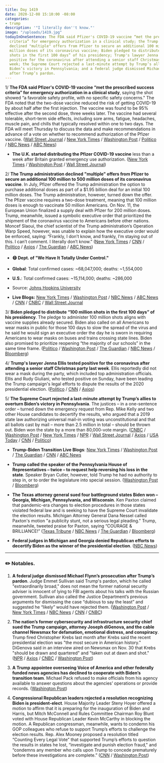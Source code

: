 ```yaml
---
title: Day 1419
date: 2020-12-08 15:10:00 -08:00
categories:
- trump
description: '"I literally don''t know."'
image: "/uploads/1419.jpg"
todayInOneSentence: The FDA said Pfizer's COVID-19 vaccine “met the prescribed success
  criteria” for emergency authorization in a clinical study; the Trump administration
  declined "multiple" offers from Pfizer to secure an additional 100 million to 500
  million doses of its coronavirus vaccine; Biden pledged to distribute “100 million
  shots in the first 100 days” of his presidency; Trump's lawyer Jenna Ellis tested
  positive for the coronavirus after attending a senior staff Christmas party last
  week; the Supreme Court rejected a last-minute attempt by Trump’s allies to overturn
  Biden’s victory in Pennsylvania; and a federal judge dismissed Michael Flynn’s prosecution
  after Trump’s pardon.
---
```


1/ **The FDA said Pfizer's COVID-19 vaccine “met the prescribed success criteria” for emergency authorization in a clinical study**, saying the shot showed “a favorable safety profile, with no specific safety concerns." The FDA noted that the two-dose vaccine reduced the risk of getting COVID-19 by about half after the first injection. The vaccine was found to be 95% effective after the second dose, three weeks later. The vaccine had several tolerable, short-term side effects, including sore arms, fatigue, headaches, muscle pain, and chills that typically resolved within one to two days. The FDA will meet Thursday to discuss the data and make recommendations in advance of a vote on whether to recommend authorization of the Pfizer vaccine. ([Wall Street Journal](https://www.wsj.com/articles/fda-set-to-release-analyses-of-the-pfizer-biontech-covid-19-vaccine-11607423403) / [New York Times](https://www.nytimes.com/2020/12/08/health/covid-vaccine-pfizer.html) / [Washington Post](https://www.washingtonpost.com/graphics/2020/health/pfizer-vaccine-trial-results/?itid=hp-top-table-main) / [Politico](https://www.politico.com/news/2020/12/08/fda-pfizer-coronavirus-vaccine-safe-443587) / [NBC News](https://www.nbcnews.com/health/health-news/fda-pfizer-s-covid-19-vaccine-safe-effective-after-one-n1250337) / [ABC News](https://abcnews.go.com/Politics/fda-scientists-report-pfizer-vaccine-safe-effective-confirming/story?id=74602903))

* **The U.K. started distributing the Pfizer COVID-19 vaccine** less than a week after Britain granted emergency use authorization. ([New York Times](https://www.nytimes.com/2020/12/08/world/europe/uk-vaccination-covid-virus.html) / [Washington Post](https://www.washingtonpost.com/world/europe/covid-vaccine-pfizer-uk/2020/12/08/f78a8978-3676-11eb-9699-00d311f13d2d_story.html) / [Wall Street Journal](https://www.wsj.com/articles/u-k-begins-rollout-of-pfizers-covid-19-vaccine-in-a-first-for-the-west-11607419672))

2/ **The Trump administration declined "multiple" offers from Pfizer to secure an additional 100 million to 500 million doses of its coronavirus vaccine**. In July, Pfizer offered the Trump administration the option to purchase additional doses as part of a $1.95 billion deal for an initial 100 million doses. The Trump administration, however, turned down the offer. The Pfizer vaccine requires a two-dose treatment, meaning that 100 million doses is enough to vaccinate 50 million Americans. On Nov. 11, the European Union finalized a supply deal with Pfizer for 200 million doses. Trump, meanwhile, issued a symbolic executive order that prioritized the shipment of the coronavirus vaccine to Americans before other nations. Moncef Slaoui, the chief scientist of the Trump administration’s Operation Warp Speed, however, was unable to explain how the executive order would be enforced, saying: “Frankly, I don’t know, and frankly, I’m staying out of this. I can’t comment. I literally don’t know.” ([New York Times](https://www.nytimes.com/2020/12/07/us/trump-covid-vaccine-pfizer.html) / [CNN](https://www.cnn.com/2020/12/08/politics/trump-vaccine-pfizer-coronavirus-executive-order/) / [Politico](https://www.politico.com/news/2020/12/08/operation-warp-speed-trumps-vaccine-order-443574) / [Axios](https://www.axios.com/pfizer-vaccine-trump-administration-gottlieb-161b9da7-d81b-40c4-8689-5a800090c91a.html) / [The Guardian](https://www.theguardian.com/world/2020/dec/08/trump-pfizer-vaccine-coronavirus) / [ABC News](https://abcnews.go.com/Politics/trump-vaccine-executive-order-raises-questions-pfizer-offer/story?id=74604381))

* #### 😷 Dept. of "We Have It Totally Under Control."

* **Global**: Total confirmed cases: \~68,047,000; deaths: \~1,554,000

* **U.S.**: Total confirmed cases: \~15,114,000; deaths: \~286,000

* Source: [Johns Hopkins University](https://coronavirus.jhu.edu/map.html)

* **Live Blogs:** [New York Times](https://www.nytimes.com/live/2020/12/08/world/covid-19-coronavirus/?action=click&module=Spotlight&pgtype=Homepage) / [Washington Post](https://www.washingtonpost.com/nation/2020/12/08/coronavirus-covid-live-updates-us/) / [NBC News](https://www.nbcnews.com/news/us-news/live-blog/2020-12-8-covid-live-updates-vaccine-news-n1250334) / [ABC News](https://abcnews.go.com/Health/live-updates/coronavirus/?id=74578775) / [CNN](https://www.cnn.com/world/live-news/coronavirus-pandemic-12-08-20-intl/index.html) / [CNBC](https://www.cnbc.com/2020/12/08/coronavirus-live-updates.html) / [Wall Street Journal](https://www.wsj.com/livecoverage/latest-updates/covid?mod=hp_theme_coronavirus-ribbon)

3/ **Biden pledged to distribute “100 million shots in the first 100 days” of his presidency**. The pledge to administer 100 million shots aligns with vaccine supplies already secured. Biden also called on all Americans to wear masks in public for those 100 days to slow the spread of the virus and he said he would sign an executive order the day he is sworn in requiring Americans to wear masks on buses and trains crossing state lines. Biden also promised to prioritize reopening “the majority of our schools” in the same time frame. ([Politico](https://www.politico.com/news/2020/12/08/biden-pledges-vaccinations-reopen-schools-443733) / [Washington Post](https://www.washingtonpost.com/health/biden-covid-100-days-plan/2020/12/08/16e0a47e-3965-11eb-98c4-25dc9f4987e8_story.html) / [The Guardian](https://www.theguardian.com/us-news/live/2020/dec/08/us-election-donald-trump-joe-biden-coronavirus-covid-19-live-updates?page=with:block-5fcfcda08f084f47a8a41e96#block-5fcfcda08f084f47a8a41e96) / [NBC News](https://www.nbcnews.com/politics/white-house/biden-introducing-health-team-trump-holds-covid-vaccine-summit-n1250338) / [Bloomberg](https://www.bloomberg.com/news/articles/2020-12-08/biden-vows-100-million-does-of-vaccine-within-his-first-100-days?srnd=premium))

4/ **Trump's lawyer Jenna Ellis tested positive for the coronavirus after attending a senior staff Christmas party last week**. Ellis reportedly did not wear a mask during the party, which included top administration officials. Ellis and Rudy Giuliani, who tested positive on Sunday, have been leading the Trump campaign's legal efforts to dispute the results of the 2020 presidential election. ([Politico](https://www.politico.com/news/2020/12/08/trump-lawyer-jenna-ellis-covid-443688) / [CNN](https://www.cnn.com/2020/12/08/politics/jenna-ellis-coronavirus/) / [Axios](https://www.axios.com/jenna-ellis-trump-lawyer-covid-2bab2624-0b25-4f47-a532-079fd2c392da.html))

5/ **The Supreme Court rejected a last-minute attempt by Trump’s allies to overturn Biden’s victory in Pennsylvania**. The justices – in a one-sentence order – turned down the emergency request from Rep. Mike Kelly and two other House candidates to decertify the results, who argued that a 2019 state law authorizing universal mail-in voting was unconstitutional and that all ballots cast by mail – more than 2.5 million in total – should be thrown out. Biden won the state by a more than 80,000-vote margin. ([CNBC](https://www.cnbc.com/2020/12/08/supreme-court-rejects-trump-allys-push-to-overturn-biden-win-in-pennsylvania.html) / [Washington Post](https://www.washingtonpost.com/politics/courts_law/supreme-court-trump-pennsylvania-election-results/2020/12/08/4d39e16c-397d-11eb-98c4-25dc9f4987e8_story.html) / [New York Times](https://www.nytimes.com/2020/12/08/us/supreme-court-republican-challenge-pennsylvania-vote.html) / [NPR](https://www.npr.org/2020/12/08/944230517/supreme-court-rejects-gop-bid-to-reverse-pennsylvania-election-results) / [Wall Street Journal](https://www.wsj.com/articles/supreme-court-denies-long-shot-republican-bid-to-block-pennsylvania-election-results-for-joe-biden-11607465501?mod=hp_lead_pos5) / [Axios](https://www.axios.com/trump-pennsylvania-election-supreme-court-cb261db7-5426-4460-a354-21707f0e7d5f.html) / [USA Today](https://www.usatoday.com/story/news/politics/2020/12/08/supreme-court-wont-hear-trump-allies-challenge-pennsylvania-vote/6483060002/) / [CNN](https://www.cnn.com/2020/12/08/politics/supreme-court-pennsylvania-trump-biden/index.html) / [Politico](https://www.politico.com/news/2020/12/08/supreme-court-rejects-bid-to-overturn-bidens-win-in-pennsylvania-443751))

* **Trump-Biden Transition Live Blogs**: [New York Times](https://www.nytimes.com/live/2020/12/08/us/joe-biden-donald-trump/?action=click&module=Top%20Stories&pgtype=Homepage) / [Washington Post](https://www.washingtonpost.com/politics/2020/12/08/joe-biden-trump-transition-live-updates/) / [The Guardian](https://www.theguardian.com/us-news/live/2020/dec/08/us-election-donald-trump-joe-biden-coronavirus-covid-19-live-updates) / [CNN](https://www.cnn.com/politics/live-news/biden-trump-us-election-news-12-08-20/index.html) / [ABC News](https://abcnews.go.com/Politics/live-updates/2020-election-results-transition/?id=74573672)

* **Trump called the speaker of the Pennsylvania House of Representatives – twice – to request help reversing his loss in the state**. Speaker Bryan Cutler, however, told Trump he had no authority to step in, or to order the legislature into special session. ([Washington Post](https://www.washingtonpost.com/politics/trump-pennsylvania-speaker-call/2020/12/07/d65fe8c4-38bf-11eb-98c4-25dc9f4987e8_story.html) / [Bloomberg](https://www.bloomberg.com/news/articles/2020-12-08/trump-presses-appeal-to-state-republicans-to-overturn-election?srnd=premium&sref=MIBMEEoj))

* **The Texas attorney general sued four battleground states Biden won – Georgia, Michigan, Pennsylvania, and Wisconsin**. Ken Paxton claimed that pandemic-era changes to election procedures in those states violated federal law and is seeking to have the Supreme Court invalidate the election results. Michigan Attorney General Dana Nessel called Paxton's motion "a publicity stunt, not a serious legal pleading." Trump, meanwhile, tweeted praise for Paxton, saying “COURAGE & BRILLIANCE!” ([Texas Tribune](https://www.texastribune.org/2020/12/08/texas-ken-paxton-election-georgia/) / [NBC News](https://www.nbcnews.com/politics/2020-election/publicity-stunt-ags-battleground-states-blast-texas-counterpart-challenging-biden-n1250383) / [The Guardian](https://www.theguardian.com/us-news/live/2020/dec/08/us-election-donald-trump-joe-biden-coronavirus-covid-19-live-updates?page=with:block-5fcfa6508f084f47a8a41bc4#block-5fcfa6508f084f47a8a41bc4) / [Bloomberg](https://www.bloomberg.com/news/articles/2020-12-08/texas-says-challenging-election-results-in-u-s-supreme-court?sref=MIBMEEoj))

* **Federal judges in Michigan and Georgia denied Republican efforts to decertify Biden as the winner of the presidential election**. ([NBC News](https://www.nbcnews.com/politics/2020-election/nothing-speculation-conjecture-judge-swats-down-gop-lawsuit-decertify-biden-n1250255))

---

### ✏️ Notables.

1. **A federal judge dismissed Michael Flynn’s prosecution after Trump’s pardon**. Judge Emmet Sullivan said Trump's pardon, which he called "extraordinarily broad," does not mean the former national security adviser is innocent of lying to FBI agents about his talks with the Russian government. Sullivan also called the Justice Department’s previous arguments for dismissing the case “dubious to say the least” and suggested he “likely” would have rejected them. ([Washington Post](https://www.washingtonpost.com/local/legal-issues/michael-flynn-case-dismissed/2020/12/08/31abb5de-0975-11eb-a166-dc429b380d10_story.html) / [New York Times](https://www.nytimes.com/2020/12/08/us/politics/michael-flynn-case-dismissed.html) / [NBC News](https://www.nbcnews.com/politics/justice-department/judge-take-final-shots-trump-flynn-he-agrees-dismiss-case-n1250415) / [CNN](https://www.cnn.com/2020/12/08/politics/michael-flynn/index.html) / [CNBC](https://www.cnbc.com/2020/12/08/judge-dismisses-michael-flynn-case-after-trump-pardon.html))

2. **The nation’s former cybersecurity and infrastructure security chief sued the Trump campaign, attorney Joseph diGenova, and the cable channel Newsmax for defamation, emotional distress, and conspiracy**. Trump fired Christopher Krebs last month after Krebs said the recent presidential election was "the most secure in American history." DiGenova said in an interview aired on Newsmax on Nov. 30 that Krebs "should be drawn and quartered" and "taken out at dawn and shot." ([NPR](https://www.npr.org/2020/12/08/944270554/former-cyber-security-chief-sues-trump-campaign-and-others-charging-defamation) / [Axios](https://www.axios.com/cisa-krebs-lawsuit-trump-campaign-digenova-newsmax-08b38316-084e-4889-acb7-8ca3e5cda60c.html) / [CNBC](https://www.cnbc.com/2020/12/08/christopher-krebs-sues-trump-campaign-newsmax-and-digenova-over-election-claims.html) / [Washington Post](https://www.washingtonpost.com/local/legal-issues/chris-krebs-sues-trump-campaign-digenova/2020/12/08/61a68a30-389a-11eb-bc68-96af0daae728_story.html))

3. **A Trump appointee overseeing Voice of America and other federally funded news agencies has declined to cooperate with Biden’s transition team**. Michael Pack refused to make officials from his agency available to answer questions about the agencies’ operations or provide records. ([Washington Post](https://www.washingtonpost.com/lifestyle/media/michael-pack-voice-america-biden-transition/2020/12/08/8212f630-38e7-11eb-9276-ae0ca72729be_story.html))

4. **Congressional Republican leaders rejected a resolution recognizing Biden is president-elect**. House Majority Leader Steny Hoyer offered a motion to affirm that it is preparing for the inauguration of Biden and Harris, but Mitch McConnell and Rules Committee Chairman Roy Blunt voted with House Republican Leader Kevin McCarthy in blocking the motion. A Republican congressman, meanwhile, wants to condemn his GOP colleagues who refuse to support Trump’s efforts to challenge the election results. Rep. Alex Mooney proposed a resolution titled “Counting Every Legal Vote” that supported Trump’s efforts to question the results in states he lost, “investigate and punish election fraud," and “condemns any member who calls upon Trump to concede prematurely before these investigations are complete.” ([CNN](https://www.cnn.com/2020/12/08/politics/gop-leadership-congress-biden-president-elect/index.html) / [Washington Post](https://www.washingtonpost.com/politics/republicans-trump-house-election/2020/12/08/bb792018-396c-11eb-bc68-96af0daae728_story.html))